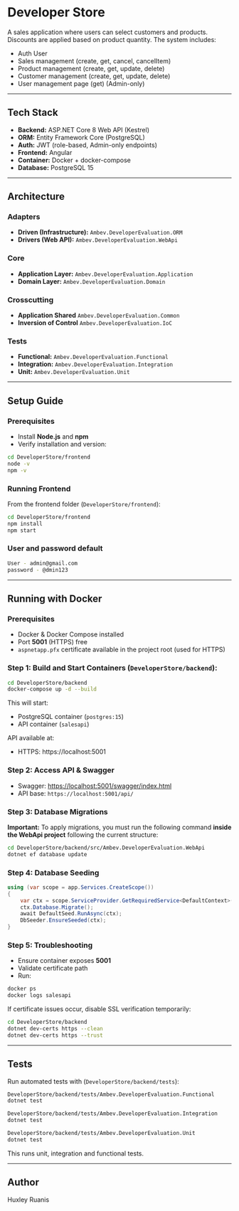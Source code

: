 # Developer Store

A sales application where users can select customers and products. Discounts are applied based on product quantity. The system includes:

- Auth User
- Sales management (create, get, cancel, cancelItem)
- Product management (create, get, update, delete)
- Customer management (create, get, update, delete)
- User management page (get) (Admin-only)

---

## Tech Stack

- **Backend:** ASP.NET Core 8 Web API (Kestrel)
- **ORM:** Entity Framework Core (PostgreSQL)
- **Auth:** JWT (role-based, Admin-only endpoints)
- **Frontend:** Angular
- **Container:** Docker + docker-compose
- **Database:** PostgreSQL 15

---

## Architecture

### Adapters
- **Driven (Infrastructure):** `Ambev.DeveloperEvaluation.ORM`
- **Drivers (Web API):** `Ambev.DeveloperEvaluation.WebApi`

### Core
- **Application Layer:** `Ambev.DeveloperEvaluation.Application`
- **Domain Layer:** `Ambev.DeveloperEvaluation.Domain`

### Crosscutting
- **Application Shared** `Ambev.DeveloperEvaluation.Common`
- **Inversion of Control** `Ambev.DeveloperEvaluation.IoC`

### Tests
- **Functional:** `Ambev.DeveloperEvaluation.Functional`
- **Integration:** `Ambev.DeveloperEvaluation.Integration`
- **Unit:** `Ambev.DeveloperEvaluation.Unit`

---

## Setup Guide

### Prerequisites
- Install **Node.js** and **npm**
- Verify installation and version:
```bash
cd DeveloperStore/frontend
node -v
npm -v
```

### Running Frontend
From the frontend folder (`DeveloperStore/frontend`):
```bash
cd DeveloperStore/frontend
npm install
npm start
```
### User and password default 
```bash
User - admin@gmail.com
password - @dmin123
```
---

## Running with Docker

### Prerequisites
- Docker & Docker Compose installed
- Port **5001** (HTTPS) free
- `aspnetapp.pfx` certificate available in the project root (used for HTTPS)

### Step 1: Build and Start Containers (`DeveloperStore/backend`):
```bash
cd DeveloperStore/backend
docker-compose up -d --build
```
This will start:
- PostgreSQL container (`postgres:15`)
- API container (`salesapi`)

API available at:  
- HTTPS: https://localhost:5001  

### Step 2: Access API & Swagger
- Swagger: [https://localhost:5001/swagger/index.html](https://localhost:5001/swagger/index.html)  
- API base: `https://localhost:5001/api/`  

### Step 3: Database Migrations
**Important:** To apply migrations, you must run the following command **inside the WebApi project** following the current structure:

```bash
cd DeveloperStore/backend/src/Ambev.DeveloperEvaluation.WebApi
dotnet ef database update 
```

### Step 4: Database Seeding
```csharp
using (var scope = app.Services.CreateScope())
{
    var ctx = scope.ServiceProvider.GetRequiredService<DefaultContext>();
    ctx.Database.Migrate();
    await DefaultSeed.RunAsync(ctx);
    DbSeeder.EnsureSeeded(ctx);
}
```

### Step 5: Troubleshooting
- Ensure container exposes **5001**
- Validate certificate path
- Run:
```bash
docker ps
docker logs salesapi
```
If certificate issues occur, disable SSL verification temporarily:
```bash
cd DeveloperStore/backend
dotnet dev-certs https --clean
dotnet dev-certs https --trust
```

---

## Tests
Run automated tests with (`DeveloperStore/backend/tests`):
```bash
DeveloperStore/backend/tests/Ambev.DeveloperEvaluation.Functional
dotnet test

DeveloperStore/backend/tests/Ambev.DeveloperEvaluation.Integration
dotnet test

DeveloperStore/backend/tests/Ambev.DeveloperEvaluation.Unit
dotnet test
```
This runs unit, integration and functional tests.

---

## Author
Huxley Ruanis
